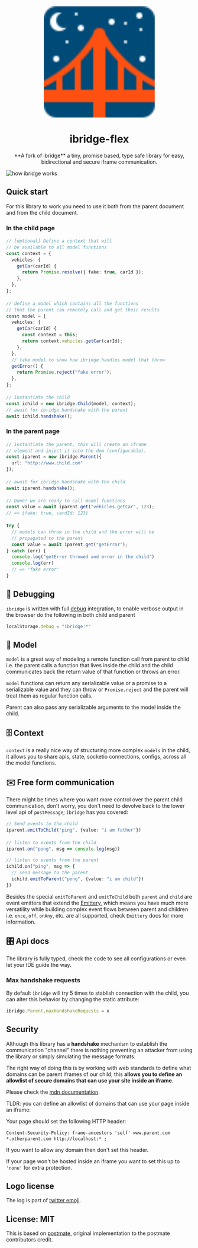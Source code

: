 
<h1 align="center">
  <img src="https://raw.githubusercontent.com/twitter/twemoji/master/assets/svg/1f309.svg" alt="ibridge logo" width="300"/>
  </br>
  </br>
  ibridge-flex
</h1>


<p align="center">
  **A fork of ibridge** a tiny, promise based, type safe library for easy, bidirectional and secure iframe communication. 
</p>


![how ibridge works](./assets/ibridge.svg)

## Quick start

For this library to work you need to use it both from the parent document and from the child document.

### In the child page


```typescript
// [optional] Define a context that will
// be available to all model functions
const context = {
  vehicles: {
    getCar(carId) {
      return Promise.resolve({ fake: true, carId });
    },
  },
};

// define a model which contains all the functions
// that the parent can remotely call and get their results
const model = {
  vehicles: {
    getCar(carId) {
      const context = this;
      return context.vehicles.getCar(carId);
    },
  },
  // fake model to show how ibridge handles model that throw
  getError() {
    return Promise.reject("fake error");
  },
};

// Instantiate the child
const ichild = new ibridge.Child(model, context);
// await for ibridge handshake with the parent
await ichild.handshake();

```


### In the parent page

```typescript
// instantiate the parent, this will create an iframe
// element and inject it into the dom (configurable).
const iparent = new ibridge.Parent({
  url: "http://www.child.com"
});

// await for ibridge handshake with the child
await iparent.handshake();

// Done! we are ready to call model functions
const value = await iparent.get("vehicles.getCar", 123);
// => {fake: true, cardId: 123}

try {
  // models can throw in the child and the error will be
  // propagated to the parent
  const value = await iparent.get("getError");
} catch (err) {
  console.log("getError throwed and error in the child")
  console.log(err)
  // => "fake error"
}
```

## 🐛 Debugging

`ibridge` is written with full [debug](https://www.npmjs.com/package/debug) integration, to enable
verbose output in the browser do the following in both child and parent

```typescript
localStorage.debug = "ibridge:*"
```

## 🔌 Model

`model` is a great way of modeling a remote function call from parent to child
i.e. the parent calls a function that lives inside the child and the child
communicates back the return value of that function or throws an error.

`model` functions can return any serializable value or a promise to a serializable value
and they can throw or `Promise.reject` and the parent will treat them as regular function
calls.

Parent can also pass any serializable arguments to the model inside the child.

## 🗄️ Context

`context` is a really nice way of structuring more complex `models` in the child,
it allows you to share apis, state, socketio connections, configs, across all the model functions.


## ✉️  Free form communication

There might be times where you want more control over the parent child communication,
don't worry, you don't need to devolve back to the lower level api of `postMessage`;
`ibridge` has you covered:

```typescript
// Send events to the child
iparent.emitToChild("ping", {value: "i am father"})

// listen to events from the child
iparent.on("pong", msg => console.log(msg))
```

```typescript
// listen to events from the parent
ichild.on("ping", msg => {
  // send message to the parent
  ichild.emitToParent("pong", {value: "i am child"})
})
```


Besides the special `emitToParent` and `emitToChild` both
`parent` and `child` are event emitters that extend the [Emittery](https://www.npmjs.com/package/emittery),
which means you have much more versatility while building complex
event flows between parent and children i.e. `once`, `off`, `onAny`, etc.
are all supported, check `Emittery` docs for more information.

## 🎛️ Api docs

The library is fully typed, check the code to see all configurations
or even let your IDE guide the way.


### Max handshake requests

By default `ibridge` will try 5 times to stablish
connection with the child, you can alter this behavior by changing
the static attribute:

```typescript
ibridge.Parent.maxHandshakeRequests = x
```


## Security

Although this library has a **handshake** mechanism to establish
the communication "channel" there is nothing preventing an attacker
from using the library or simply simulating the message formats.

The right way of doing this is by working with web standards to define
what domains can be parent iframes of our child, this **allows you to define
an allowlist of secure domains that can use your site inside an iframe**.

Please check the [mdn documentation](https://developer.mozilla.org/en-US/docs/Web/HTTP/Headers/Content-Security-Policy/frame-ancestors).

TLDR: you can define an allowlist of domains that can use your page inside an iframe:

Your page should set the following HTTP header:

```
Content-Security-Policy: frame-ancestors 'self' www.parent.com *.otherparent.com http://localhost:* ;
```

If you want to allow any domain then don't set this header.

If your page won't be hosted inside an iframe you want to set this up to `'none'` for extra protection.

## Logo license

The log is part of [twitter emoji](https://twemoji.twitter.com/).

## License: MIT

This is based on [postmate](https://github.com/dollarshaveclub/postmate),
original implementation to the postmate contributors credit.
